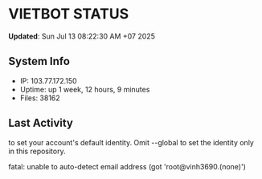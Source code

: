 # VIETBOT STATUS
**Updated**: Sun Jul 13 08:22:30 AM +07 2025

## System Info
- IP: 103.77.172.150
- Uptime: up 1 week, 12 hours, 9 minutes
- Files: 38162

## Last Activity

to set your account's default identity.
Omit --global to set the identity only in this repository.

fatal: unable to auto-detect email address (got 'root@vinh3690.(none)')

